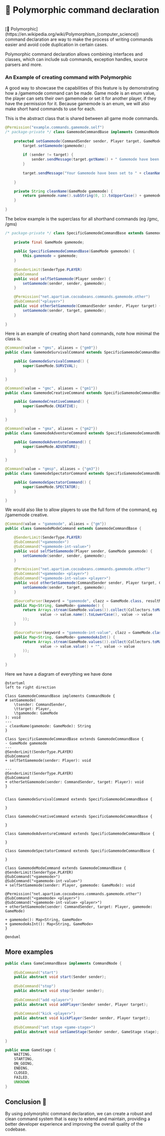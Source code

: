 # 🧬 Polymorphic command declaration

<br id="introduction"/>
[🧬 Polymorphic](https://en.wikipedia.org/wiki/Polymorphism_(computer_science)) command declaration are way to make the process of writing commands easier and avoid code duplication in certain cases.

Polymorphic command declaration allows combining interfaces and classes, which can include sub commands, exception handles, source parsers and more. 

### An Example of creating command with Polymorphic

A good way to showcase the capabilities of this feature is by demonstrating how a /gamemode command can be made. 
Game mode is an enum value, the player can sets their own gamemode or set it for another player, if they have the permission for it.
Because gamemode is an enum, we will also make short hand commands to use for each.

This is the abstract class that is shared between all game mode commands. 
```java
@Permission("example.commands.gamemode.self")
/* package-private */ class GamemodeCommandBase implements CommandNode {
    
    protected setGamemode(CommandSender sender, Player target, GameMode gamemode) {
        target.setGamemode(gamemode);
        
        if (sender != target) {
            sender.sendMessage(target.getName() + " Gamemode have been set to " + cleanName(gamemode));
        }
        
        target.sendMessage("Your Gamemode have been set to " + cleanName(gamemode));
        
    }

    private String cleanName(GameMode gamemode) {
        return gamemode.name().subString(0, 1).toUpperCase() + gamemode.name().subString(1).toLowerCase();
    }
    
}
```

The below example is the superclass for all shorthand commands (eg /gmc, /gms)
```java
/* package-private */ class SpecificGamemodeCommandBase extends GamemodeCommandBase {
    
    private final GameMode gamemode;
    
    public SpecificGamemodeCommandBase(GameMode gamemode) {
        this.gamemode = gamemode;
    }
    
    @SenderLimit(SenderType.PLAYER)
    @SubCommand
    public void selfSetGamemode(Player sender) {
        setGamemode(sender, sender, gamemode);
    }

    @Permission("net.apartium.cocoabeans.commands.gamemode.other")
    @SubCommand("<player>")
    public void otherSetGamemode(CommandSender sender, Player target) {
        setGamemode(sender, target, gamemode);
    }
    
}
```
Here is an example of creating short hand commands, note how minimal the class is. 
<tabs>
<tab title="Survival">

```java
@Command(value = "gms", aliases = {"gm0"})
public class GamemodeSurvivalCommand extends SpecificGamemodeCommandBase {

    public GamemodeSurvivalCommand() {
        super(GameMode.SURVIVAL);
    }

}
```

</tab>
<tab title="Creative">

```java
@Command(value = "gmc", aliases = {"gm1"})
public class GamemodeCreativeCommand extends SpecificGamemodeCommandBase {

    public GamemodeCreativeCommand() {
        super(GameMode.CREATIVE);
    }

}

```

</tab>
<tab title="Adventure">

```java
@Command(value = "gma", aliases = {"gm2"})
public class GamemodeAdventureCommand extends SpecificGamemodeCommandBase {

    public GamemodeAdventureCommand() {
        super(GameMode.ADVENTURE);
    }

}
```

</tab>
<tab title="Spectator">

```java
@Command(value = "gmsp", aliases = {"gm3"})
public class GamemodeSpectatorCommand extends SpecificGamemodeCommandBase {

    public GamemodeSpectatorCommand() {
        super(GameMode.SPECTATOR);
    }

}
```

</tab>
</tabs>

We would also like to allow players to use the full form of the command, eg /gamemode creative.
```java
@Command(value = "gamemode", aliases = {"gm"})
public class GamemodeModeCommand extends GamemodeCommandBase {

    @SenderLimit(SenderType.PLAYER)
    @SubCommand("<gamemode>")
    @SubCommand("<gamemode-int-value>")
    public void selfSetGamemode(Player sender, GameMode gamemode) {
        setGamemode(sender, sender, gamemode);
    }

    @Permission("net.apartium.cocoabeans.commands.gamemode.other")
    @SubCommand("<gamemode> <player>")
    @SubCommand("<gamemode-int-value> <player>")
    public void otherSetGamemode(CommandSender sender, Player target, GameMode gamemode) {
        setGamemode(sender, target, gamemode);
    }

    @SourceParser(keyword = "gamemode", clazz = GameMode.class, resultMaxAgeInMills = -1)
    public Map<String, GameMode> gamemode() {
        return Arrays.stream(GameMode.values()).collect(Collectors.toMap(
                value -> value.name().toLowerCase(), value -> value
        ));
    }

    @SourceParser(keyword = "gamemode-int-value", clazz = GameMode.class, resultMaxAgeInMills = -1)
    public Map<String, GameMode> gamemodeAsInt() {
        return Arrays.stream(GameMode.values()).collect(Collectors.toMap(
                value -> value.value() + "", value -> value
        ));
    }
    
}
```

Here we have a diagram of everything we have done 
```plantuml
@startuml
left to right direction

Class GamemodeCommandBase implements CommandNode {
# setGamemode(
    \tsender: CommandSender,
    \ttarget: Player,
    \tgamemode: GameMode
): void
---
- cleanName(gamemode: GameMode): String
}

Class SpecificGamemodeCommandBase extends GamemodeCommandBase {
- GameMode gamemode
---
@SenderLimit(SenderType.PLAYER)
@SubCommand
+ selfSetGamemode(sender: Player): void

---
@SenderLimit(SenderType.PLAYER)
@SubCommand
+ otherSetGamemode(sender: CommandSender, target: Player): void
}


Class GamemodeSurvivalCommand extends SpecificGamemodeCommandBase {

}

Class GamemodeCreativeCommand extends SpecificGamemodeCommandBase {

}

Class GamemodeAdventureCommand extends SpecificGamemodeCommandBase {

}

Class GamemodeSpectatorCommand extends SpecificGamemodeCommandBase {

}

Class GamemodeModeCommand extends GamemodeCommandBase {
@SenderLimit(SenderType.PLAYER)
@SubCommand("<gamemode>")
@SubCommand("<gamemode-int-value>")
+ selfSetGamemode(sender: Player, gamemode: GameMode): void

@Permission("net.apartium.cocoabeans.commands.gamemode.other")
@SubCommand("<gamemode> <player>")
@SubCommand("<gamemode-int-value> <player>")
+ otherSetGamemode(sender: CommandSender, target: Player, gamemode: GameMode)

+ gamemode(): Map<String, GameMode>
+ gamemodeAsInt(): Map<String, GameMode>
}

@enduml
```

## More examples
<tabs>
<tab title="Minigame command">

```java
public class GameCommandBase implements CommandNode {
    
    @SubCommand("start")
    public abstract void start(Sender sender);
    
    @SubCommand("stop")
    public abstract void stop(Sender sender);
    
    @SubCommand("add <player>")
    public abstract void addPlayer(Sender sender, Player target);
    
    @SubCommand("kick <player>")
    public abstract void kickPlayer(Sender sender, Player target);
    
    @SubCommand("set stage <game-stage>")
    public abstract void setGameStage(Sender sender, GameStage stage);
    
}

public enum GameStage {
    WAITING,
    STARTING,
    ON_GOING,
    ENDING,
    CLOSED,
    FAILED,
    UNKNOWN
}
```

</tab>
</tabs>

## Conclusion 🎉
By using polymorphic command declaration, we can create a robust and clean command system that is easy to extend and maintain, providing a better developer experience and improving the overall quality of the codebase.